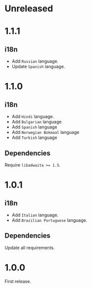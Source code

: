 # Unreleased

# 1.1.1

## i18n

- Add `Russian` language.
- Update `Spanish` language.

# 1.1.0

## i18n

- Add `Hindi` language.
- Add `Bulgarian` language
- Add `Spanish` language
- Add `Norwegian Bokmaal` language
- Add `Turkish` language

## Dependencies

Require `libadwaita >= 1.5`.

# 1.0.1

## i18n

- Add `Italian` language.
- Add `Brazilian Portuguese` language.

## Dependencies

Update all requirements.

# 1.0.0

First release.
